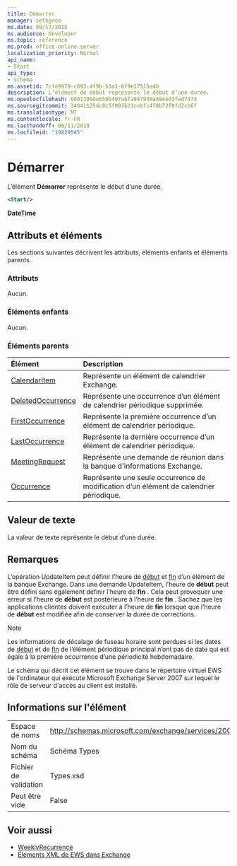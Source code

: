 ```yaml
---
title: Démarrer
manager: sethgros
ms.date: 09/17/2015
ms.audience: Developer
ms.topic: reference
ms.prod: office-online-server
localization_priority: Normal
api_name:
- Start
api_type:
- schema
ms.assetid: 7cfe9979-c893-4f9b-b3a1-8f9e17515a4b
description: L’élément de début représente le début d’une durée.
ms.openlocfilehash: 8d013990e650b497abfa947938a69eed3fed7474
ms.sourcegitcommit: 34041125dc8c5f993b21cebfc4f8b72f0fd2cb6f
ms.translationtype: MT
ms.contentlocale: fr-FR
ms.lasthandoff: 06/11/2018
ms.locfileid: "19829545"
---
```

# <a name="start"></a>Démarrer

L’élément **Démarrer** représente le début d’une durée. 
  
```xml
<Start/>
```

**DateTime**

## <a name="attributes-and-elements"></a>Attributs et éléments

Les sections suivantes décrivent les attributs, éléments enfants et éléments parents.
  
### <a name="attributes"></a>Attributs

Aucun.
  
### <a name="child-elements"></a>Éléments enfants

Aucun.
  
### <a name="parent-elements"></a>Éléments parents

|**Élément**|**Description**|
|:-----|:-----|
|[CalendarItem](calendaritem.md) <br/> |Représente un élément de calendrier Exchange.  <br/> |
|[DeletedOccurrence](deletedoccurrence.md) <br/> |Représente une occurrence d’un élément de calendrier périodique supprimée.  <br/> |
|[FirstOccurrence](firstoccurrence.md) <br/> |Représente la première occurrence d’un élément de calendrier périodique.  <br/> |
|[LastOccurrence](lastoccurrence.md) <br/> |Représente la dernière occurrence d’un élément de calendrier périodique.  <br/> |
|[MeetingRequest](meetingrequest.md) <br/> |Représente une demande de réunion dans la banque d'informations Exchange.  <br/> |
|[Occurrence](occurrence.md) <br/> |Représente une seule occurrence de modification d’un élément de calendrier périodique.  <br/> |
   
## <a name="text-value"></a>Valeur de texte

La valeur de texte représente le début d’une durée.
  
## <a name="remarks"></a>Remarques

L’opération UpdateItem peut définir l’heure de [début](start.md) et [fin](end-ex15websvcsotherref.md) d’un élément de la banque Exchange. Dans une demande UpdateItem, l’heure de **début** peut être défini sans également définir l’heure de **fin** . Cela peut provoquer une erreur si l’heure de **début** est postérieure à l’heure de **fin** . Sachez que les applications clientes doivent exécuter à l’heure de **fin** lorsque que l’heure de **début** est modifiée afin de conserver la durée de corrections. 
  
> [!NOTE]
> Les informations de décalage de fuseau horaire sont perdues si les dates de [début](start.md) et de [fin](end-ex15websvcsotherref.md) de l’élément périodique principal n’ont pas de date qui est égale à la première occurrence d’une périodicité hebdomadaire. 
  
Le schéma qui décrit cet élément se trouve dans le répertoire virtuel EWS de l'ordinateur qui exécute Microsoft Exchange Server 2007 sur lequel le rôle de serveur d'accès au client est installé.
  
## <a name="element-information"></a>Informations sur l'élément

|||
|:-----|:-----|
|Espace de noms  <br/> |http://schemas.microsoft.com/exchange/services/2006/types  <br/> |
|Nom du schéma  <br/> |Schéma Types  <br/> |
|Fichier de validation  <br/> |Types.xsd  <br/> |
|Peut être vide  <br/> |False  <br/> |
   
## <a name="see-also"></a>Voir aussi

- [WeeklyRecurrence](weeklyrecurrence.md)
- [Éléments XML de EWS dans Exchange](ews-xml-elements-in-exchange.md)

